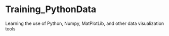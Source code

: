 # Training_PythonData
Learning the use of Python, Numpy, MatPlotLib, and other data visualization tools
